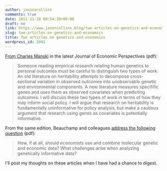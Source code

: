 ```yaml
---
author: jasonacollins
comments: true
date: 2011-11-18 00:54:30+00:00
draft: no
link: https://www.jasoncollins.blog/two-articles-on-genetics-and-economics/
slug: two-articles-on-genetics-and-economics
title: Two articles on genetics and economics
wordpress_id: 2041
---
```


[From Charles Manski](http://pubs.aeaweb.org/doi/pdfplus/10.1257/jep.25.4.83) in the latest Journal of Economic Perspectives (pdf):





<blockquote>Someone reading empirical research relating human genetics to personal outcomes must be careful to distinguish two types of work. An old literature on heritability attempts to decompose cross-sectional variation in observed outcomes into unobservable genetic and environmental components. A new literature measures specifific genes and uses them as observed covariates when predicting outcomes. I will discuss these two types of work in terms of how they may inform social policy. I will argue that research on heritability is fundamentally uninformative for policy analysis, but make a cautious argument that research using genes as covariates is potentially informative.</blockquote>





From the same edition, Beauchamp and colleagues [address the following question](http://pubs.aeaweb.org/doi/pdfplus/10.1257/jep.25.4.57) (pdf):





<blockquote>How, if at all, should economists use and combine molecular genetic and economic data? What challenges arise when analyzing genetically informative data?</blockquote>





I'll post my thoughts on these articles when I have had a chance to digest.
